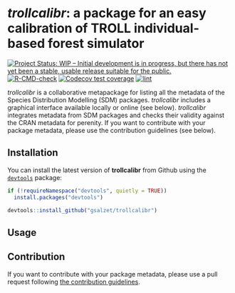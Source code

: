 # *trollcalibr*: a package for an easy calibration of TROLL individual-based forest simulator

[![Project Status: WIP – Initial development is in progress, but there has not yet been a stable, usable release suitable for the public.](https://www.repostatus.org/badges/latest/wip.svg)](https://www.repostatus.org/#wip)
[![R-CMD-check](https://github.com/gsalzet/trollcalibr/actions/workflows/check-standard.yaml/badge.svg)](https://github.com/gsalzet/trollcalibr/actions/workflows/check-standard.yaml)
[![Codecov test coverage](https://codecov.io/gh/gsalzet/trollcalibr/branch/main/graph/badge.svg)](https://app.codecov.io/gh/gsalzet/trollcalibr?branch=main)
[![lint](https://github.com/gsalzet/trollcalibr/workflows/lint/badge.svg)](https://github.com/gsalzet/trollcalibr/actions?query=workflow%3Alint)

*trollcalibr* is a collaborative metapackage for listing all the metadata of the Species Distribution Modelling (SDM) packages.
*trollcalibr* includes a graphical interface available locally or online (see below).
*trollcalibr* integrates metadata from SDM packages and checks their validity against the CRAN metadata for perenity.
If you want to contribute with your package metadata, please use the contribution guidelines (see below).

## Installation

You can install the latest version of **trollcalibr** from Github using the [`devtools`](https://github.com/r-lib/devtools) package:

``` r
if (!requireNamespace("devtools", quietly = TRUE))
  install.packages("devtools")

devtools::install_github("gsalzet/trollcalibr")
```

## Usage


## Contribution

If you want to contribute with your package metadata, please use a pull request following [the contribution guidelines](https://github.com/gsalzet/trollcalibr/blob/main/CONTRIBUTING.md).